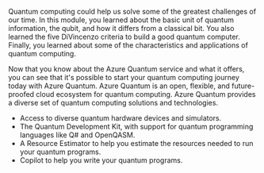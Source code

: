 
Quantum computing could help us solve some of the greatest challenges of our time. In this module, you learned about the basic unit of quantum information, the qubit, and how it differs from a classical bit. You also learned the five DiVincenzo criteria to build a good quantum computer. Finally, you learned about some of the characteristics and applications of quantum computing.

Now that you know about the Azure Quantum service and what it offers, you can see that it's possible to start your quantum computing journey today with Azure Quantum. Azure Quantum is an open, flexible, and future-proofed cloud ecosystem for quantum computing. Azure Quantum provides a diverse set of quantum computing solutions and technologies.

- Access to diverse quantum hardware devices and simulators.
- The Quantum Development Kit, with support for quantum programming languages like Q# and OpenQASM.
- A Resource Estimator to help you estimate the resources needed to run your quantum programs.
- Copilot to help you write your quantum programs.
